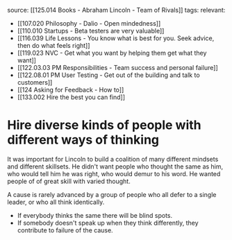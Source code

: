 source: [[125.014 Books - Abraham Lincoln - Team of Rivals]]
tags:
relevant:
- [[107.020 Philosophy - Dalio - Open mindedness]]
- [[110.010 Startups - Beta testers are very valuable]]
- [[116.039 Life Lessons - You know what is best for you. Seek advice, then do what feels right]]
- [[119.023 NVC - Get what you want by helping them get what they want]]
- [[122.03.03 PM Responsibilities - Team success and personal failure]]
- [[122.08.01 PM User Testing - Get out of the building and talk to customers]]
- [[124 Asking for Feedback - How to]]
- [[133.002 Hire the best you can find]]

# Hire diverse kinds of people with different ways of thinking

It was important for Lincoln to build a coalition of many different mindsets and different skillsets. He didn't want people who thought the same as him, who would tell him he was right, who would demur to his word. He wanted people of of great skill with varied thought.

A cause is rarely advanced by a group of people who all defer to a single leader, or who all think identically. 
- If everybody thinks the same there will be blind spots. 
- If somebody doesn't speak up when they think differently, they contribute to failure of the cause. 